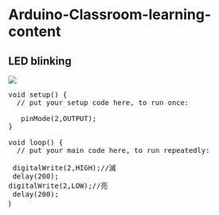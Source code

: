 # Arduino-Classroom-learning-content
## LED blinking
![](https://github.com/YuRen-Su/Arduino-Classroom-learning-content/blob/main/LED%20blink%20GIF.gif)
<pre><span class="pl-k">void</span> <span class="pl-en">setup</span>() {
  <span class="pl-c"><span class="pl-c">//</span> put your setup code here, to run once:</span>

   <span class="pl-c1">pinMode</span>(<span class="pl-c1">2</span>,OUTPUT);
}

<span class="pl-k">void</span> <span class="pl-en">loop</span>() {
  <span class="pl-c"><span class="pl-c">//</span> put your main code here, to run repeatedly:</span>

 <span class="pl-c1">digitalWrite</span>(<span class="pl-c1">2</span>,HIGH);<span class="pl-c"><span class="pl-c">//</span>滅</span>
 <span class="pl-c1">delay</span>(<span class="pl-c1">200</span>);
<span class="pl-c1">digitalWrite</span>(<span class="pl-c1">2</span>,LOW);<span class="pl-c"><span class="pl-c">//</span>亮</span>
 <span class="pl-c1">delay</span>(<span class="pl-c1">200</span>);
｝</pre>
